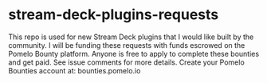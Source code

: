# stream-deck-plugins-requests
This repo is used for new Stream Deck plugins that I would like built by the community.
I will be funding these requests with funds escrowed on the Pomelo Bounty platform.
Anyone is free to apply to complete these bounties and get paid. See issue comments for more details. Create your Pomelo Bounties account at: bounties.pomelo.io
